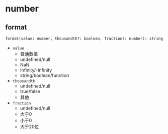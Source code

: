 # number

## format

`format(value: number, thousandth?: boolean, fraction?: number): string`

- `value`
  - 普通数值
  - undefined/null
  - NaN
  - Infinity/-Infinity
  - string/boolean/function
- `thousandth`
  - undefined/null
  - true/false
  - 其他
- `fraction`
  - undefined/null
  - 大于0
  - 小于0
  - 大于20位